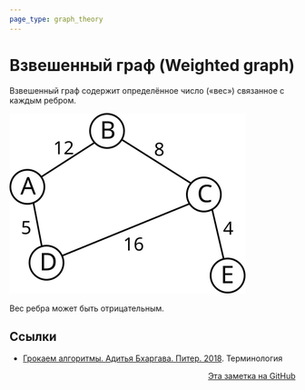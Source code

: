```yaml
---
page_type: graph_theory
---
```


# Взвешенный граф (Weighted graph)

Взвешенный граф содержит определённое число («вес») связанное с каждым ребром.

![](images/weighted_graph01.svg)

Вес ребра может быть отрицательным.

## Ссылки

* [Грокаем алгоритмы. Адитья Бхаргава. Питер. 2018](BhargavaGrokaemAlgoritmy2018.md). Терминология 



<p v-pre style="text-align: right">
  <a href="https://github.com/Kverde/algorithms/blob/main/source/20221107234328.md">
  Эта заметка на GitHub
  </a>
</p>
